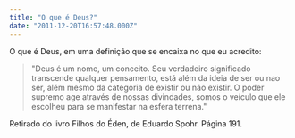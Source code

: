 ```yaml
---
title: "O que é Deus?"
date: "2011-12-20T16:57:48.000Z"
---
```


O que é Deus, em uma definição que se encaixa no que eu acredito:

> "Deus é um nome, um conceito. Seu verdadeiro significado transcende qualquer pensamento, está além da ideia de ser ou nao ser, além mesmo da categoria de existir ou não existir. O poder supremo age através de nossas divindades, somos o veículo que ele escolheu para se manifestar na esfera terrena."

  
  
Retirado do livro Filhos do Éden, de Eduardo Spohr. Página 191.